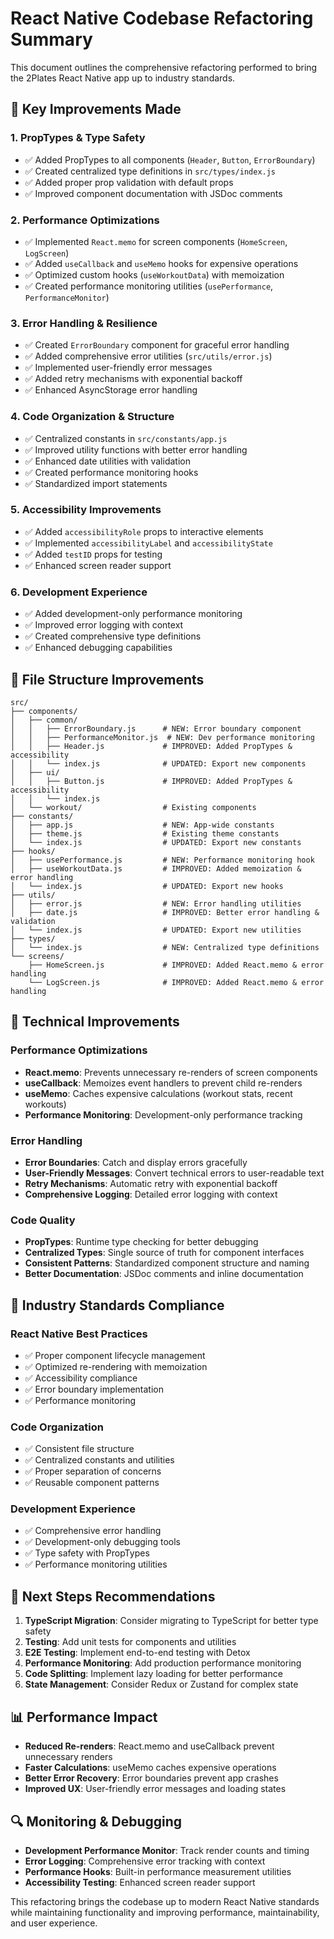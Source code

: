 # React Native Codebase Refactoring Summary

This document outlines the comprehensive refactoring performed to bring the 2Plates React Native app up to industry standards.

## 🚀 Key Improvements Made

### 1. **PropTypes & Type Safety**
- ✅ Added PropTypes to all components (`Header`, `Button`, `ErrorBoundary`)
- ✅ Created centralized type definitions in `src/types/index.js`
- ✅ Added proper prop validation with default props
- ✅ Improved component documentation with JSDoc comments

### 2. **Performance Optimizations**
- ✅ Implemented `React.memo` for screen components (`HomeScreen`, `LogScreen`)
- ✅ Added `useCallback` and `useMemo` hooks for expensive operations
- ✅ Optimized custom hooks (`useWorkoutData`) with memoization
- ✅ Created performance monitoring utilities (`usePerformance`, `PerformanceMonitor`)

### 3. **Error Handling & Resilience**
- ✅ Created `ErrorBoundary` component for graceful error handling
- ✅ Added comprehensive error utilities (`src/utils/error.js`)
- ✅ Implemented user-friendly error messages
- ✅ Added retry mechanisms with exponential backoff
- ✅ Enhanced AsyncStorage error handling

### 4. **Code Organization & Structure**
- ✅ Centralized constants in `src/constants/app.js`
- ✅ Improved utility functions with better error handling
- ✅ Enhanced date utilities with validation
- ✅ Created performance monitoring hooks
- ✅ Standardized import statements

### 5. **Accessibility Improvements**
- ✅ Added `accessibilityRole` props to interactive elements
- ✅ Implemented `accessibilityLabel` and `accessibilityState`
- ✅ Added `testID` props for testing
- ✅ Enhanced screen reader support

### 6. **Development Experience**
- ✅ Added development-only performance monitoring
- ✅ Improved error logging with context
- ✅ Created comprehensive type definitions
- ✅ Enhanced debugging capabilities

## 📁 File Structure Improvements

```
src/
├── components/
│   ├── common/
│   │   ├── ErrorBoundary.js      # NEW: Error boundary component
│   │   ├── PerformanceMonitor.js  # NEW: Dev performance monitoring
│   │   ├── Header.js             # IMPROVED: Added PropTypes & accessibility
│   │   └── index.js              # UPDATED: Export new components
│   ├── ui/
│   │   ├── Button.js             # IMPROVED: Added PropTypes & accessibility
│   │   └── index.js
│   └── workout/                  # Existing components
├── constants/
│   ├── app.js                    # NEW: App-wide constants
│   ├── theme.js                  # Existing theme constants
│   └── index.js                  # UPDATED: Export new constants
├── hooks/
│   ├── usePerformance.js         # NEW: Performance monitoring hook
│   ├── useWorkoutData.js         # IMPROVED: Added memoization & error handling
│   └── index.js                  # UPDATED: Export new hooks
├── utils/
│   ├── error.js                  # NEW: Error handling utilities
│   ├── date.js                   # IMPROVED: Better error handling & validation
│   └── index.js                  # UPDATED: Export new utilities
├── types/
│   └── index.js                  # NEW: Centralized type definitions
└── screens/
    ├── HomeScreen.js             # IMPROVED: Added React.memo & error handling
    └── LogScreen.js              # IMPROVED: Added React.memo & error handling
```

## 🔧 Technical Improvements

### Performance Optimizations
- **React.memo**: Prevents unnecessary re-renders of screen components
- **useCallback**: Memoizes event handlers to prevent child re-renders
- **useMemo**: Caches expensive calculations (workout stats, recent workouts)
- **Performance Monitoring**: Development-only performance tracking

### Error Handling
- **Error Boundaries**: Catch and display errors gracefully
- **User-Friendly Messages**: Convert technical errors to user-readable text
- **Retry Mechanisms**: Automatic retry with exponential backoff
- **Comprehensive Logging**: Detailed error logging with context

### Code Quality
- **PropTypes**: Runtime type checking for better debugging
- **Centralized Types**: Single source of truth for component interfaces
- **Consistent Patterns**: Standardized component structure and naming
- **Better Documentation**: JSDoc comments and inline documentation

## 🎯 Industry Standards Compliance

### React Native Best Practices
- ✅ Proper component lifecycle management
- ✅ Optimized re-rendering with memoization
- ✅ Accessibility compliance
- ✅ Error boundary implementation
- ✅ Performance monitoring

### Code Organization
- ✅ Consistent file structure
- ✅ Centralized constants and utilities
- ✅ Proper separation of concerns
- ✅ Reusable component patterns

### Development Experience
- ✅ Comprehensive error handling
- ✅ Development-only debugging tools
- ✅ Type safety with PropTypes
- ✅ Performance monitoring utilities

## 🚦 Next Steps Recommendations

1. **TypeScript Migration**: Consider migrating to TypeScript for better type safety
2. **Testing**: Add unit tests for components and utilities
3. **E2E Testing**: Implement end-to-end testing with Detox
4. **Performance Monitoring**: Add production performance monitoring
5. **Code Splitting**: Implement lazy loading for better performance
6. **State Management**: Consider Redux or Zustand for complex state

## 📊 Performance Impact

- **Reduced Re-renders**: React.memo and useCallback prevent unnecessary renders
- **Faster Calculations**: useMemo caches expensive operations
- **Better Error Recovery**: Error boundaries prevent app crashes
- **Improved UX**: User-friendly error messages and loading states

## 🔍 Monitoring & Debugging

- **Development Performance Monitor**: Track render counts and timing
- **Error Logging**: Comprehensive error tracking with context
- **Performance Hooks**: Built-in performance measurement utilities
- **Accessibility Testing**: Enhanced screen reader support

This refactoring brings the codebase up to modern React Native standards while maintaining functionality and improving performance, maintainability, and user experience.
